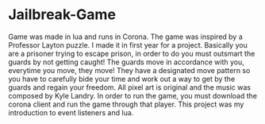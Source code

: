 # Jailbreak-Game
Game was made in lua and runs in Corona.
The game was inspired by a Professor Layton puzzle.
I made it in first year for a project.
Basically you are a prisoner trying to escape prison, in order to do you must outsmart the guards by not getting caught!
The guards move in accordance with you, everytime you move, they move! They have a designated move pattern so you have to carefully 
bide your time and work out a way to get by the guards and regain your freedom.
All pixel art is original and the music was composed by Kyle Landry.
In order to run the game, you must download the corona client and run the game through that player.
This project was my introduction to event listeners and lua.

